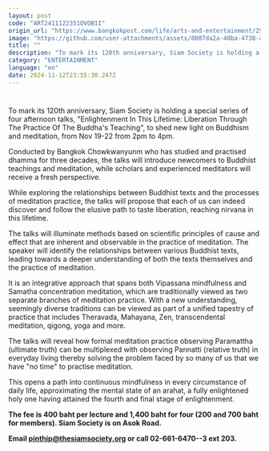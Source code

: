 ```yaml
---
layout: post
code: "ART2411122351OVOB1I"
origin_url: "https://www.bangkokpost.com/life/arts-and-entertainment/2901343/siam-society-marks-120-years-with-dhamma"
image: "https://github.com/user-attachments/assets/8007da2a-40ba-4738-ae3a-111100bc461b"
title: ""
description: "To mark its 120th anniversary, Siam Society is holding a special series of four afternoon talks, \"Enlightenment In This Lifetime: Liberation Through The Practice Of The Buddha"
category: "ENTERTAINMENT"
language: "en"
date: 2024-11-12T23:55:30.247Z
---
```


# 

To mark its 120th anniversary, Siam Society is holding a special series of four afternoon talks, "Enlightenment In This Lifetime: Liberation Through The Practice Of The Buddha's Teaching", to shed new light on Buddhism and meditation, from Nov 19-22 from 2pm to 4pm.

Conducted by Bangkok Chowkwanyunm who has studied and practised dhamma for three decades, the talks will introduce newcomers to Buddhist teachings and meditation, while scholars and experienced meditators will receive a fresh perspective.

While exploring the relationships between Buddhist texts and the processes of meditation practice, the talks will propose that each of us can indeed discover and follow the elusive path to taste liberation, reaching nirvana in this lifetime.

The talks will illuminate methods based on scientific principles of cause and effect that are inherent and observable in the practice of meditation. The speaker will identify the relationships between various Buddhist texts, leading towards a deeper understanding of both the texts themselves and the practice of meditation.

It is an integrative approach that spans both Vipassana mindfulness and Samatha concentration meditation, which are traditionally viewed as two separate branches of meditation practice. With a new understanding, seemingly diverse traditions can be viewed as part of a unified tapestry of practice that includes Theravada, Mahayana, Zen, transcendental meditation, qigong, yoga and more.

The talks will reveal how formal meditation practice observing Paramattha (ultimate truth) can be multiplexed with observing Pannatti (relative truth) in everyday living thereby solving the problem faced by so many of us that we have "no time" to practise meditation.

This opens a path into continuous mindfulness in every circumstance of daily life, approximating the mental state of an arahat, a fully enlightened holy one having attained the fourth and final stage of enlightenment.

**The fee is 400 baht per lecture and 1,400 baht for four (200 and 700 baht for members). Siam Society is on Asok Road.**

**Email [pinthip@thesiamsociety.org](mailto:pinthip@thesiamsociety.org) or call 02-661-6470--3 ext 203.**